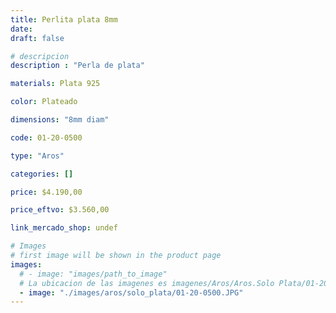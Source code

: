 ```yaml
---
title: Perlita plata 8mm
date: 
draft: false

# descripcion
description : "Perla de plata"

materials: Plata 925

color: Plateado

dimensions: "8mm diam"

code: 01-20-0500

type: "Aros"

categories: []

price: $4.190,00

price_eftvo: $3.560,00

link_mercado_shop: undef

# Images
# first image will be shown in the product page
images:
  # - image: "images/path_to_image"
  # La ubicacion de las imagenes es imagenes/Aros/Aros.Solo Plata/01-20-0500-perlita-plata-8mm
  - image: "./images/aros/solo_plata/01-20-0500.JPG"
---
```


